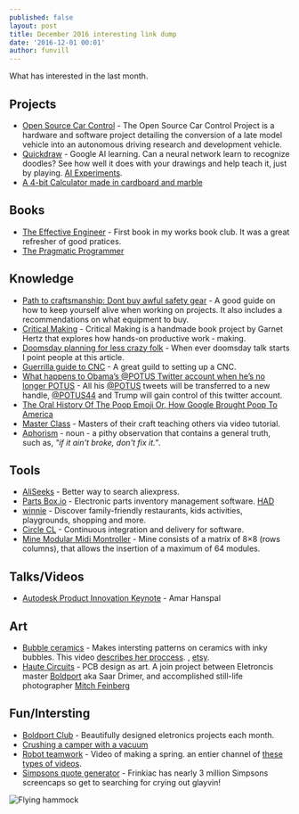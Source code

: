 ```yaml
---
published: false
layout: post
title: December 2016 interesting link dump
date: '2016-12-01 00:01'
author: funvill
---
```


What has interested in the last month.

## Projects

- [Open Source Car Control](https://github.com/PolySync/OSCC) - The Open Source Car Control Project is a hardware and software project detailing the conversion of a late model vehicle into an autonomous driving research and development vehicle.
- [Quickdraw](https://quickdraw.withgoogle.com/) - Google AI learning. Can a neural network learn to recognize doodles? See how well it does with your drawings and help teach it, just by playing. [AI Experiments](https://aiexperiments.withgoogle.com/).
- [A 4-bit Calculator made in cardboard and marble](https://lapinozz.github.io/learning/2016/11/19/calculator-with-caordboard-and-marbles.html)

## Books

- [The Effective Engineer](https://www.amazon.ca/Effective-Engineer-Engineering-Disproportionate-Meaningful/dp/0996128107) - First book in my works book club. It was a great refresher of good pratices.
- [The Pragmatic Programmer](https://www.amazon.com/Pragmatic-Programmer-Journeyman-Master/dp/020161622X)

## Knowledge

- [Path to craftsmanship: Dont buy awful safety gear](https://hackaday.com/2016/11/14/path-to-craftsmanship-dont-buy-awful-safety-gear/) - A good guide on how to keep yourself alive when working on projects. It also includes a recommendations on what equipment to buy.
- [Critical Making](http://conceptlab.com/criticalmaking/) - Critical Making is a handmade book project by Garnet Hertz that explores how hands-on productive work ‐ making.
- [Doomsday planning for less crazy folk](http://lcamtuf.coredump.cx/prep/) - When ever doomsday talk starts I point people at this article.
- [Guerrilla guide to CNC](http://lcamtuf.coredump.cx/gcnc/) - A great guild to setting up a CNC.
- [What happens to Obama’s @POTUS Twitter account when he’s no longer POTUS](http://time.com/4567113/barack-obama-donald-trump-twitter/) - All his [@POTUS](https://twitter.com/POTUS) tweets will be transferred to a new handle, [@POTUS44](https://twitter.com/POTUS44) and Trump will gain control of this twitter account.
- [The Oral History Of The Poop Emoji Or, How Google Brought Poop To America](https://www.fastcompany.com/3037803/the-oral-history-of-the-poop-emoji-or-how-google-brought-poop-to-america) 
- [Master Class](https://www.masterclass.com/) - Masters of their craft teaching others via video tutorial.
- [Aphorism](https://en.wikipedia.org/wiki/Aphorism) - noun - a pithy observation that contains a general truth, such as, *"if it ain't broke, don't fix it."*.

## Tools

- [AliSeeks](http://www.aliseeks.com/) - Better way to search aliexpress.
- [Parts Box.io](https://partsbox.io/) - Electronic parts inventory management software. [HAD](https://hackaday.com/2016/11/18/partsbox-io-wants-to-organize-your-junk-box/)
- [winnie](https://winnie.com/) - Discover family-friendly restaurants, kids activities, playgrounds, shopping and more.
- [Circle CL](https://circleci.com/) - Continuous integration and delivery for software.
- [Mine Modular Midi Montroller](https://ask.audio/articles/this-modular-midi-controller-specialwaves-mine-is-smart-customisable-sexy) - Mine consists of a matrix of 8×8 (rows columns), that allows the insertion of a maximum of 64 modules.

## Talks/Videos

- [Autodesk Product Innovation Keynote](http://au.autodesk.com/au-online/classes-on-demand/class-catalog/2016/class-detail/22761) - Amar Hanspal

## Art

- [Bubble ceramics](http://www.hqpottery.com/) - Makes intersting patterns on ceramics with inky bubbles. This video [describes her proccess](https://www.youtube.com/watch?time_continue=44&v=00MjTzDycFo). [<i class="fa fa-instagram" aria-hidden="true"></i>](https://www.instagram.com/hedyyang_/), [etsy](https://www.etsy.com/shop/HQpottery).
- [Haute Circuits](https://www.boldport.com/blog/2015/11/25/haute-circuits) - PCB design as art. A join project between Eletroncis master [Boldport](https://www.boldport.com/) aka Saar Drimer, and accomplished still-life photographer [Mitch Feinberg](http://mitch.fr/)

## Fun/Intersting

- [Boldport Club](http://www.boldport.club/) - Beautifully designed eletronics projects each month.
- [Crushing a camper with a vacuum](https://www.youtube.com/watch?v=9YEXQwnyMms&t=3m13s)
- [Robot teamwork](https://www.facebook.com/926058810805297/videos/1158607727550403/) - Video of making a spring. an entier channel of [these types of videos](https://www.facebook.com/Entertaining-Stuff-926058810805297/).
- [Simpsons quote generator](https://frinkiac.com/) - Frinkiac has nearly 3 million Simpsons screencaps so get to searching for crying out glayvin!

![Flying hammock](https://i.imgur.com/AVmxAK1.gifv)
